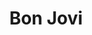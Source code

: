 ---
title: "Bon Jovi"
summary: "Bon Jovi is an American rock band formed in 1983 in Sayreville, New Jersey. It consists of singer Jon Bon Jovi, keyboardist David Bryan, drummer Tico Torres, guitarist Phil X, and bassist Hugh McDonald. Original bassist Alec John Such quit the band in 1994, and longtime guitarist and co-songwriter Richie Sambora left in 2013. The band has been credited with \" the gap between heavy metal and pop with style and ease\".In 1984 and 1985, Bon Jovi released their first two albums and their debut single \"Runaway\" managed to crack the Top 40. In 1986, the band achieved widespread success and global recognition with their third album, Slippery When Wet, which sold over 20 million copies and included three Top 10 singles, two of which reached No. 1 Their fourth album, New Jersey , was also very successful, selling over 10 million copies and featuring five Top 10 singles , two of which reached No. 1 . After the band toured and recorded extensively during the late 1980s, culminating in the 1988–1990 New Jersey Tour, Jon Bon Jovi and Richie Sambora released successful solo albums in 1990 and 1991, respectively.
In 1992, the band returned with the double-platinum Keep the Faith. This was followed by their biggest-selling and longest-charting single \"Always\" and the album These Days , which proved to be a bigger success in Europe than in the United States, producing four Top Ten singles in the United Kingdom. Following a second hiatus, their 2000 album Crush, particularly the lead single, \"It's My Life\", successfully introduced the band to a younger audience, and the band considered this their comeback album. The band followed up with Bounce in 2002. The platinum albums Have a Nice Day and Lost Highway saw the band incorporate elements of country music into some of the songs, including the 2006 single \"Who Says You Can't Go Home\", which won the band a Grammy Award and became the first single by a rock band to reach No. 1 on the country charts. The Circle marked a return to the band's rock sound. The band also enjoyed great success touring, with both the 2005–2006 Have a Nice Day Tour and 2007–2008 Lost Highway Tour ranking among the Top 20 highest-grossing concert tours of the 2000s. After recording and releasing Because We Can in 2013, lead guitarist Richie Sambora left the band just before an April concert during the supporting tour to spend more time with his family. The band released their first studio album without Sambora, Burning Bridges, in 2015 and the follow-up album This House Is Not For Sale in 2016, the tour for which encompassed 2017–2019. Their most recent album 2020 was re-worked to include songs inspired by the COVID-19 pandemic and George Floyd protests; its supporting tour was delayed to 2022.
Bon Jovi has released 15 studio albums, five compilations and three live albums. They have sold more than 120 million records worldwide, making them one of the best-selling American rock bands, and performed more than 2,700 concerts in over 50 countries for more than 34 million fans. Bon Jovi was inducted into the UK Music Hall of Fame in 2006, and into the US Rock and Roll Hall of Fame in 2018. The band received the Award of Merit at the American Music Awards in 2004, and Jon Bon Jovi and Richie Sambora were inducted into the Songwriters Hall of Fame in 2009."
slug: "bon-jovi"
image: "bon-jovi.jpg"
apple_music_artist_url: "https://music.apple.com/gb/artist/bon-jovi/122782"
wikipedia_url: "https://en.wikipedia.org/wiki/Bon_Jovi"
---